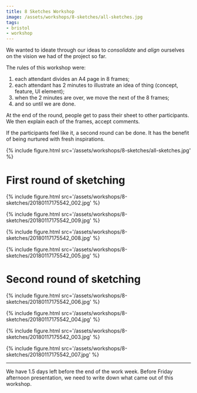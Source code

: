 ```yaml
---
title: 8 Sketches Workshop
image: /assets/workshops/8-sketches/all-sketches.jpg
tags:
- bristol
- workshop
---
```


We wanted to ideate through our ideas to _consolidate_ and _align_ ourselves on the vision we had of the project so far.

The rules of this workshop were:

1. each attendant divides an A4 page in 8 frames;
2. each attendant has 2 minutes to illustrate an idea of thing (concept, feature, UI element);
3. when the 2 minutes are over, we move the next of the 8 frames;
4. and so until we are done.

At the end of the round, people get to pass their sheet to other participants.
We then explain each of the frames, accept comments.

If the participants feel like it, a second round can be done. It has the benefit of being nurtured with fresh inspirations.

{% include figure.html src='/assets/workshops/8-sketches/all-sketches.jpg' %}

# First round of sketching

{% include figure.html src='/assets/workshops/8-sketches/20180117175542_002.jpg' %}

{% include figure.html src='/assets/workshops/8-sketches/20180117175542_009.jpg' %}

{% include figure.html src='/assets/workshops/8-sketches/20180117175542_008.jpg' %}

{% include figure.html src='/assets/workshops/8-sketches/20180117175542_005.jpg' %}

# Second round of sketching

{% include figure.html src='/assets/workshops/8-sketches/20180117175542_006.jpg' %}

{% include figure.html src='/assets/workshops/8-sketches/20180117175542_004.jpg' %}

{% include figure.html src='/assets/workshops/8-sketches/20180117175542_003.jpg' %}

{% include figure.html src='/assets/workshops/8-sketches/20180117175542_007.jpg' %}

---

We have 1.5 days left before the end of the work week. Before Friday afternoon presentation, we need to write down what came out of this workshop.
